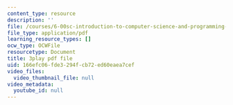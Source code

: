 ```yaml
---
content_type: resource
description: ''
file: /courses/6-00sc-introduction-to-computer-science-and-programming-spring-2011/166efc06fde3294fcb72ed60eaea7cef_Iu4xTLKcbPo.pdf
file_type: application/pdf
learning_resource_types: []
ocw_type: OCWFile
resourcetype: Document
title: 3play pdf file
uid: 166efc06-fde3-294f-cb72-ed60eaea7cef
video_files:
  video_thumbnail_file: null
video_metadata:
  youtube_id: null
---
```

